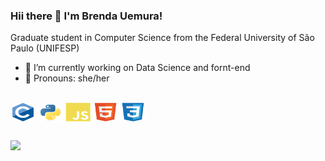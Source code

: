 ### Hii there 👋 I'm Brenda Uemura!

Graduate student in Computer Science from the Federal University of São Paulo (UNIFESP)

- 🔭 I’m currently working on Data Science and fornt-end
- 🐝 Pronouns: she/her

<div style="disply: inline_block"><br>
  <img align="center" alt="Uem-C" height="30" width="40" src="https://raw.githubusercontent.com/devicons/devicon/master/icons/c/c-original.svg">
  <img align="center" alt="Uem-Python" height="30" width="40" src="https://raw.githubusercontent.com/devicons/devicon/master/icons/python/python-original.svg">
  <img align="center" alt="Uem-JS" height="30" width="40" src="https://raw.githubusercontent.com/devicons/devicon/master/icons/javascript/javascript-plain.svg">
  <img align="center" alt="Uem-HTML" height="30" width="40" src="https://raw.githubusercontent.com/devicons/devicon/master/icons/html5/html5-original.svg">
   <img align="center" alt="Uem-CSS" height="30" width="40" src="https://raw.githubusercontent.com/devicons/devicon/master/icons/css3/css3-original.svg">
</div>

##

 <div>
 
  <a href= "https://www.linkedin.com/in/brenda-uemura/" target=" _blank"> <img src= "https://img.shields.io/badge/LinkedIn-0077B5?style=for-the-badge&logo=linkedin&logoColor=white" target="_blank"> </a>
  
 </div>
